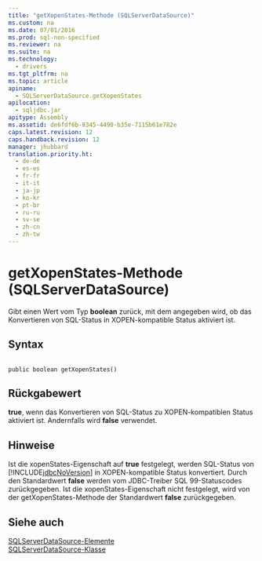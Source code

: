 ```yaml
---
title: "getXopenStates-Methode (SQLServerDataSource)"
ms.custom: na
ms.date: 07/01/2016
ms.prod: sql-non-specified
ms.reviewer: na
ms.suite: na
ms.technology: 
  - drivers
ms.tgt_pltfrm: na
ms.topic: article
apiname: 
  - SQLServerDataSource.getXopenStates
apilocation: 
  - sqljdbc.jar
apitype: Assembly
ms.assetid: de6fdf6b-8345-4490-b35e-7115b61e782e
caps.latest.revision: 12
caps.handback.revision: 12
manager: jhubbard
translation.priority.ht: 
  - de-de
  - es-es
  - fr-fr
  - it-it
  - ja-jp
  - ko-kr
  - pt-br
  - ru-ru
  - sv-se
  - zh-cn
  - zh-tw
---
```

# getXopenStates-Methode (SQLServerDataSource)
  Gibt einen Wert vom Typ **boolean** zurück, mit dem angegeben wird, ob das Konvertieren von SQL\-Status in XOPEN\-kompatible Status aktiviert ist.  
  
## Syntax  
  
```  
  
public boolean getXopenStates()  
```  
  
## Rückgabewert  
 **true**, wenn das Konvertieren von SQL\-Status zu XOPEN\-kompatiblen Status aktiviert ist. Andernfalls wird **false** verwendet.  
  
## Hinweise  
 Ist die xopenStates\-Eigenschaft auf **true** festgelegt, werden SQL\-Status von [!INCLUDE[jdbcNoVersion](../content/includes/jdbcNoVersion_md.md)] in XOPEN\-kompatible Status konvertiert. Durch den Standardwert **false** werden vom JDBC\-Treiber SQL 99\-Statuscodes zurückgegeben. Ist die xopenStates\-Eigenschaft nicht festgelegt, wird von der getXopenStates\-Methode der Standardwert **false** zurückgegeben.  
  
## Siehe auch  
 [SQLServerDataSource-Elemente](../content/SQLServerDataSource-Members.md)   
 [SQLServerDataSource-Klasse](../content/SQLServerDataSource-Class.md)  
  
  